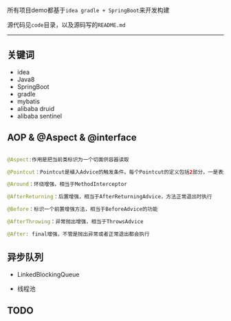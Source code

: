 所有项目demo都基于`idea gradle + SpringBoot`来开发构建

源代码见`code`目录，以及源码写的`README.md`

---

## 关键词

* idea
* Java8
* SpringBoot
* gradle
* mybatis
* alibaba druid
* alibaba sentinel

## AOP & @Aspect & @interface

```java

@Aspect:作用是把当前类标识为一个切面供容器读取

@Pointcut：Pointcut是植入Advice的触发条件。每个Pointcut的定义包括2部分，一是表达式，二是方法签名。方法签名必须是 public及void型。可以将Pointcut中的方法看作是一个被Advice引用的助记符，因为表达式不直观，因此我们可以通过方法签名的方式为 此表达式命名。因此Pointcut中的方法只需要方法签名，而不需要在方法体内编写实际代码。

@Around：环绕增强，相当于MethodInterceptor

@AfterReturning：后置增强，相当于AfterReturningAdvice，方法正常退出时执行

@Before：标识一个前置增强方法，相当于BeforeAdvice的功能

@AfterThrowing：异常抛出增强，相当于ThrowsAdvice

@After: final增强，不管是抛出异常或者正常退出都会执行
```

## 异步队列

* LinkedBlockingQueue

* 线程池

## TODO
